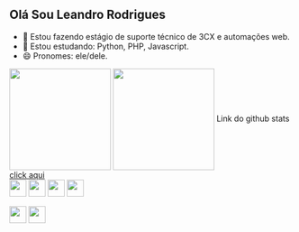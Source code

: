 ## Olá Sou Leandro Rodrigues

- 🔭 Estou fazendo estágio de suporte técnico de 3CX e automações web. 
- 🌱 Estou estudando: Python, PHP, Javascript.
- 😄 Pronomes: ele/dele.
<div>
  <picture>
  <source 
    srcset="https://github-readme-stats.vercel.app/api?username=LeandroRodrigues-Dev&show_icons=true&theme=dracula&locale=PT-br&count_private=true"
    media="(prefers-color-scheme: dark)"
  />
  <source
    srcset="https://github-readme-stats.vercel.app/api?username=LeandroRodrigues-Dev&show_icons=true"
    media="(prefers-color-scheme: light), (prefers-color-scheme: no-preference)"
  />
  <source
    srcset="https://github-readme-stats.vercel.app/api?username=LeandroRodrigues-Dev&show_icons=true"
    media="(prefers-color-scheme: light), (prefers-color-scheme: no-preference)"
  />
  <img height = "180vh" align="center" src="https://github-readme-stats.vercel.app/api?username=LeandroRodrigues-Dev&show_icons=true" />
  </picture>

  <picture>
  <source 
    srcset="https://github-readme-stats.vercel.app/api/top-langs/?username=LeandroRodrigues-Dev&hide_progress=true&show_icons=true&theme=dracula&locale=PT-br&count_private=true"
    media="(prefers-color-scheme: dark)"
  />
  <source
    srcset="https://github-readme-stats.vercel.app/api?username=LeandroRodrigues-Dev&show_icons=true"
    media="(prefers-color-scheme: light), (prefers-color-scheme: no-preference)"
  />
  <source
    srcset="https://github-readme-stats.vercel.app/api?username=LeandroRodrigues-Dev&show_icons=true"
    media="(prefers-color-scheme: light), (prefers-color-scheme: no-preference)"
  />
  <img height = "180vh" align="center" src="https://github-readme-stats.vercel.app/api?username=LeandroRodrigues-Dev&show_icons=true" />
  </picture>
  Link do github stats <a href="https://github.com/anuraghazra/github-readme-stats/blob/master/readme.md#deploy-on-your-own-vercel-instance">click aqui</a>
</div>

<div style="display: inline_block">
  <img align="center" height = "30vh" src="https://cdn.jsdelivr.net/gh/devicons/devicon/icons/php/php-original.svg"/>
  <img align="center" height = "30vh" src="https://cdn.jsdelivr.net/gh/devicons/devicon/icons/html5/html5-original.svg"/>
  <img align="center" height = "30vh" src="https://cdn.jsdelivr.net/gh/devicons/devicon/icons/javascript/javascript-original.svg"/>
  <img align="center" height = "30vh" src="https://cdn.jsdelivr.net/gh/devicons/devicon/icons/python/python-original.svg"/>
</div>
<br>
<div>
  <a href="mailto:leandrorodrigues131531@gmail.com" target="_blank"><img align="center" height = "30vh" src="https://img.shields.io/badge/Gmail-D14836?style=for-the-badge&logo=gmail&logoColor=white" target="_blank"/></a>
  <a href="https://www.linkedin.com/in/leandrodrigues1604/" target="_blank"><img align="center" height = "30vh" src="https://img.shields.io/badge/LinkedIn-0077B5?style=for-the-badge&logo=linkedin&logoColor=white" target="_blank"/></a>
</div>
